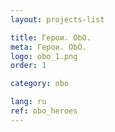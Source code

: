 ```yaml
---
layout: projects-list

title: Герои. ObO.
meta: Герои. ObO.
logo: obo_1.png
order: 1

category: obo

lang: ru
ref: obo_heroes
---
```

